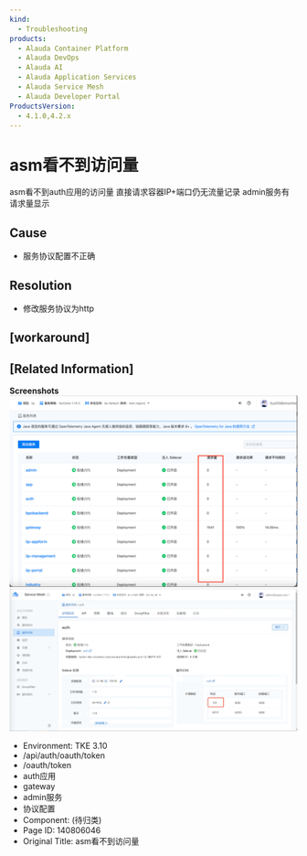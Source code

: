 ```yaml
---
kind:
  - Troubleshooting
products:
  - Alauda Container Platform
  - Alauda DevOps
  - Alauda AI
  - Alauda Application Services
  - Alauda Service Mesh
  - Alauda Developer Portal
ProductsVersion:
  - 4.1.0,4.2.x
---
```

<!-- A type of document that involves encountering a fault, diagnosing it, performing root cause analysis, and providing solutions. -->

# asm看不到访问量

asm看不到auth应用的访问量 直接请求容器IP+端口仍无流量记录 admin服务有请求量显示

## Cause
- 服务协议配置不正确

## Resolution
- 修改服务协议为http

## [workaround]

## [Related Information]
**Screenshots**
![](assets/asmkan-bu-dao-fang-wen-liang/image2023-3-6_16-55-16.png)
![](assets/asmkan-bu-dao-fang-wen-liang/image2023-3-6_17-17-16.png)
- Environment: TKE 3.10
- /api/auth/oauth/token
- /oauth/token
- auth应用
- gateway
- admin服务
- 协议配置
- Component: (待归类)
- Page ID: 140806046
- Original Title: asm看不到访问量
